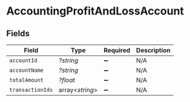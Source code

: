 # AccountingProfitAndLossAccount


## Fields

| Field              | Type               | Required           | Description        |
| ------------------ | ------------------ | ------------------ | ------------------ |
| `accountId`        | *?string*          | :heavy_minus_sign: | N/A                |
| `accountName`      | *?string*          | :heavy_minus_sign: | N/A                |
| `totalAmount`      | *?float*           | :heavy_minus_sign: | N/A                |
| `transactionIds`   | array<*string*>    | :heavy_minus_sign: | N/A                |